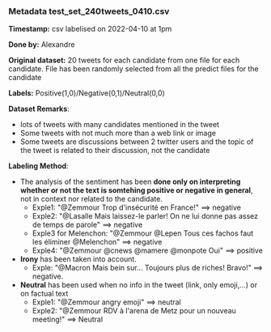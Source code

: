 ### Metadata test_set_240tweets_0410.csv

**Timestamp:** csv labelised on 2022-04-10 at 1pm

**Done by:** Alexandre

**Original dataset:** 20 tweets for each candidate from one  file for each candidate. File has been randomly selected from all the predict files for the candidate

**Labels:** Positive(1,0)/Negative(0,1)/Neutral(0,0)

**Dataset Remarks**:
+ lots of tweets with many candidates mentioned in the tweet
+ Some tweets with not much more than a web link or image
+ Some tweets are discussions between 2 twitter users and the topic of the tweet is related to their discussion, not the candidate

**Labeling Method**:
+ The analysis of the sentiment has been **done only on interpreting whether or not the text is somtehing positive or negative  in general**, not in context nor related to the candidate.
  + Exple1: "@Zemmour Trop d'insécurité en France!" ==> negative
  + Exple2: "@Lasalle Mais laissez-le parler! On ne lui donne pas assez de temps de parole" ==> negative
  + Exple3 for Melenchon: "@Zemmour @Lepen Tous ces fachos faut les éliminer @Melenchon" ==> negative
  + Exple4: "@Zemmour @cnews @mamere @monpote Oui" ==> positive
+ **Irony** has been taken into account.
  + Exple: "@Macron Mais bein sur... Toujours plus de riches! Bravo!" ==> negative.
+ **Neutral** has been used when no info in the tweet (link, only emoji,...) or on factual text
  + Exple1: "@Zemmour angry emoji" ==> neutral
  + Exple2: "@Zemmour RDV à l'arena de Metz pour un nouveau meeting!" ==> Neutral